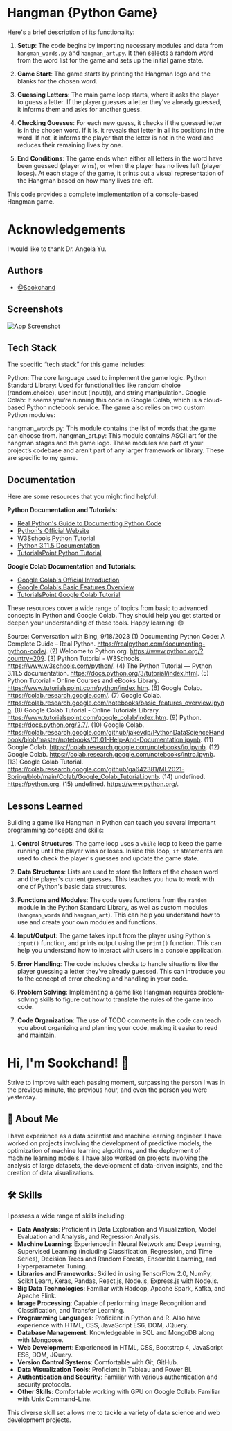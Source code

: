 
#  Hangman {Python Game}
Here's a brief description of its functionality:

1. **Setup**: The code begins by importing necessary modules and data from `hangman_words.py` and `hangman_art.py`. It then selects a random word from the word list for the game and sets up the initial game state.

2. **Game Start**: The game starts by printing the Hangman logo and the blanks for the chosen word.

3. **Guessing Letters**: The main game loop starts, where it asks the player to guess a letter. If the player guesses a letter they've already guessed, it informs them and asks for another guess.

4. **Checking Guesses**: For each new guess, it checks if the guessed letter is in the chosen word. If it is, it reveals that letter in all its positions in the word. If not, it informs the player that the letter is not in the word and reduces their remaining lives by one.

5. **End Conditions**: The game ends when either all letters in the word have been guessed (player wins), or when the player has no lives left (player loses). At each stage of the game, it prints out a visual representation of the Hangman based on how many lives are left.

This code provides a complete implementation of a console-based Hangman game.
#  Acknowledgements
I would like to thank Dr. Angela Yu.
## Authors

- [@Sookchand](https://github.com/Sookchand)


## Screenshots

![App Screenshot](https://via.placeholder.com/468x300?text=App+Screenshot+Here)


## Tech Stack
The specific “tech stack” for this game includes:

Python: The core language used to implement the game logic.
Python Standard Library: Used for functionalities like random choice (random.choice), user input (input()), and string manipulation.
Google Colab: It seems you’re running this code in Google Colab, which is a cloud-based Python notebook service.
The game also relies on two custom Python modules:

hangman_words.py: This module contains the list of words that the game can choose from.
hangman_art.py: This module contains ASCII art for the hangman stages and the game logo.
These modules are part of your project’s codebase and aren’t part of any larger framework or library. These are specific to my game.
## Documentation
Here are some resources that you might find helpful:

**Python Documentation and Tutorials:**
- [Real Python's Guide to Documenting Python Code](^1^)
- [Python's Official Website](^2^)
- [W3Schools Python Tutorial](^8^)
- [Python 3.11.5 Documentation](^9^)
- [TutorialsPoint Python Tutorial](^10^)

**Google Colab Documentation and Tutorials:**
- [Google Colab's Official Introduction](^4^)
- [Google Colab's Basic Features Overview](^5^)
- [TutorialsPoint Google Colab Tutorial](^12^)

These resources cover a wide range of topics from basic to advanced concepts in Python and Google Colab. They should help you get started or deepen your understanding of these tools. Happy learning! 😊

Source: Conversation with Bing, 9/18/2023
(1) Documenting Python Code: A Complete Guide – Real Python. https://realpython.com/documenting-python-code/.
(2) Welcome to Python.org. https://www.python.org/?country=209.
(3) Python Tutorial - W3Schools. https://www.w3schools.com/python/.
(4) The Python Tutorial — Python 3.11.5 documentation. https://docs.python.org/3/tutorial/index.html.
(5) Python Tutorial - Online Courses and eBooks Library. https://www.tutorialspoint.com/python/index.htm.
(6) Google Colab. https://colab.research.google.com/.
(7) Google Colab. https://colab.research.google.com/notebooks/basic_features_overview.ipynb.
(8) Google Colab Tutorial - Online Tutorials Library. https://www.tutorialspoint.com/google_colab/index.htm.
(9) Python. https://docs.python.org/2.7/.
(10) Google Colab. https://colab.research.google.com/github/jakevdp/PythonDataScienceHandbook/blob/master/notebooks/01.01-Help-And-Documentation.ipynb.
(11) Google Colab. https://colab.research.google.com/notebooks/io.ipynb.
(12) Google Colab. https://colab.research.google.com/notebooks/intro.ipynb.
(13) Google Colab Tutorial. https://colab.research.google.com/github/ga642381/ML2021-Spring/blob/main/Colab/Google_Colab_Tutorial.ipynb.
(14) undefined. https://python.org.
(15) undefined. https://www.python.org/.
## Lessons Learned
Building a game like Hangman in Python can teach you several important programming concepts and skills:

1. **Control Structures**: The game loop uses a `while` loop to keep the game running until the player wins or loses. Inside this loop, `if` statements are used to check the player's guesses and update the game state.

2. **Data Structures**: Lists are used to store the letters of the chosen word and the player's current guesses. This teaches you how to work with one of Python's basic data structures.

3. **Functions and Modules**: The code uses functions from the `random` module in the Python Standard Library, as well as custom modules (`hangman_words` and `hangman_art`). This can help you understand how to use and create your own modules and functions.

4. **Input/Output**: The game takes input from the player using Python's `input()` function, and prints output using the `print()` function. This can help you understand how to interact with users in a console application.

5. **Error Handling**: The code includes checks to handle situations like the player guessing a letter they've already guessed. This can introduce you to the concept of error checking and handling in your code.

6. **Problem Solving**: Implementing a game like Hangman requires problem-solving skills to figure out how to translate the rules of the game into code.

7. **Code Organization**: The use of TODO comments in the code can teach you about organizing and planning your code, making it easier to read and maintain.


# Hi, I'm Sookchand! 👋

Strive to improve with each passing moment, surpassing the person I was in the previous minute, the previous hour, and even the person you were yesterday.
## 🚀 About Me
I have experience as a data scientist and machine learning engineer. I have worked on projects involving the development of predictive models, the optimization of machine learning algorithms, and the deployment of machine learning models. I have also worked on projects involving the analysis of large datasets, the development of data-driven insights, and the creation of data visualizations.
## 🛠 Skills
I possess a wide range of skills including:

- **Data Analysis**: Proficient in Data Exploration and Visualization, Model Evaluation and Analysis, and Regression Analysis.
- **Machine Learning**: Experienced in Neural Network and Deep Learning, Supervised Learning (including Classification, Regression, and Time Series), Decision Trees and Random Forests, Ensemble Learning, and Hyperparameter Tuning.
- **Libraries and Frameworks**: Skilled in using TensorFlow 2.0, NumPy, Scikit Learn, Keras, Pandas, React.js, Node.js, Express.js with Node.js.
- **Big Data Technologies**: Familiar with Hadoop, Apache Spark, Kafka, and Apache Flink.
- **Image Processing**: Capable of performing Image Recognition and Classification, and Transfer Learning.
- **Programming Languages**: Proficient in Python and R. Also have experience with HTML, CSS, JavaScript ES6, DOM, JQuery.
- **Database Management**: Knowledgeable in SQL and MongoDB along with Mongoose.
- **Web Development**: Experienced in HTML, CSS, Bootstrap 4, JavaScript ES6, DOM, JQuery.
- **Version Control Systems**: Comfortable with Git, GitHub.
- **Data Visualization Tools**: Proficient in Tableau and Power BI.
- **Authentication and Security**: Familiar with various authentication and security protocols.
- **Other Skills**: Comfortable working with GPU on Google Collab. Familiar with Unix Command-Line.

This diverse skill set allows me to tackle a variety of data science and web development projects.